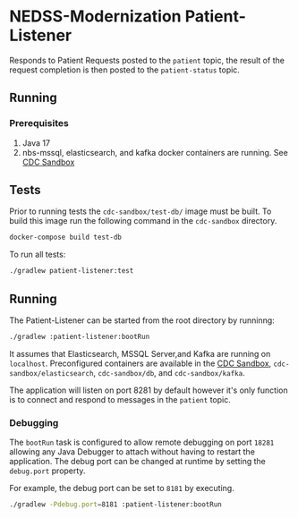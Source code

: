 # NEDSS-Modernization Patient-Listener

Responds to Patient Requests posted to the `patient` topic, the result of the request completion is then posted to the `patient-status` topic.

## Running

### Prerequisites

1. Java 17
2. nbs-mssql, elasticsearch, and kafka docker containers are running. See [CDC Sandbox](../../cdc-sandbox/README.md)

## Tests

Prior to running tests the `cdc-sandbox/test-db/` image must be built. To build this image run the following command in
the `cdc-sandbox` directory.

```sh
docker-compose build test-db
```

To run all tests:

```bash
./gradlew patient-listener:test
```

## Running

The Patient-Listener can be started from the root directory by runninng:

```bash
./gradlew :patient-listener:bootRun
```

It assumes that Elasticsearch, MSSQL Server,and Kafka are running on `localhost`. Preconfigured containers are available in
the [CDC Sandbox](../../cdc-sandbox/README.md), `cdc-sandbox/elasticsearch`, `cdc-sandbox/db`, and `cdc-sandbox/kafka`.

The application will listen on port 8281 by default however it's only function is to connect and respond to messages in the `patient` topic.

### Debugging

The `bootRun` task is configured to allow remote debugging on port `18281` allowing any Java Debugger to attach without
having to restart the application. The debug port can be changed at runtime by setting the `debug.port` property.

For example, the debug port can be set to `8181` by executing.

```bash
./gradlew -Pdebug.port=8181 :patient-listener:bootRun
```

